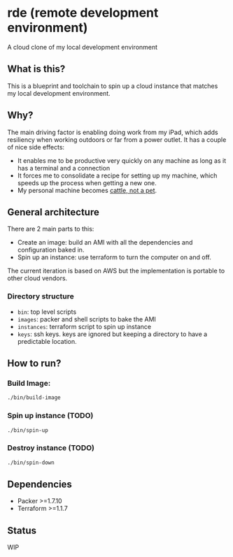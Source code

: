 # rde (remote development environment)
A cloud clone of my local development environment

## What is this?
This is a blueprint and toolchain to spin up a cloud instance that matches my local
development environment. 

## Why?
The main driving factor is enabling doing work from my iPad, which adds
resiliency when working outdoors or far from a power outlet. It has a couple
of nice side effects:
- It enables me to be productive very quickly on any machine as long as it has a terminal and a
  connection
- It forces me to consolidate a recipe for setting up my machine, which speeds
  up the process when getting a new one.
- My personal machine becomes [cattle, not a pet](http://cloudscaling.com/blog/cloud-computing/the-history-of-pets-vs-cattle/).

## General architecture
There are 2 main parts to this:
- Create an image: build an AMI with all the dependencies and
  configuration baked in.
- Spin up an instance: use terraform to turn the computer on and off.

The current iteration is based on AWS but the implementation is portable to other
cloud vendors.

### Directory structure
- `bin`: top level scripts   
- `images`: packer and shell scripts to bake the AMI
- `instances`: terraform script to spin up instance 
- `keys`: ssh keys. keys are ignored but keeping a directory to have a
  predictable location. 

## How to run?
### Build Image:
```bash
./bin/build-image
```

### Spin up instance (TODO)
```bash
./bin/spin-up
```

### Destroy instance (TODO)
```bash
./bin/spin-down
```

## Dependencies
- Packer >=1.7.10
- Terraform >=1.1.7

## Status
WIP

